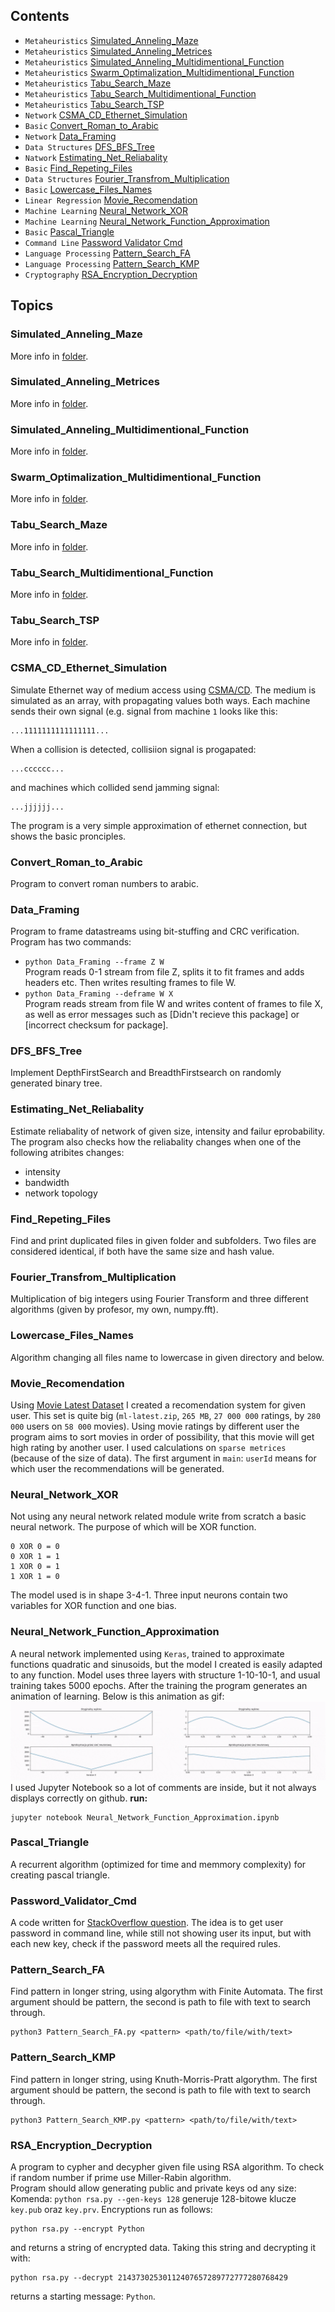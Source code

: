 ## Contents
* `Metaheuristics` [Simulated_Anneling_Maze](#Simulated_Anneling_Maze)
* `Metaheuristics` [Simulated_Anneling_Metrices](#Simulated_Anneling_Metrices)
* `Metaheuristics` [Simulated_Anneling_Multidimentional_Function](#Simulated_Anneling_Multidimentional_Function)
* `Metaheuristics` [Swarm_Optimalization_Multidimentional_Function](#Swarm_Optimalization_Multidimentional_Function)
* `Metaheuristics` [Tabu_Search_Maze](#Tabu_Search_Maze)
* `Metaheuristics` [Tabu_Search_Multidimentional_Function](#Tabu_Search_Multidimentional_Function)
* `Metaheuristics` [Tabu_Search_TSP](#Tabu_Search_TSP)
* `Network` [CSMA_CD_Ethernet_Simulation](#CSMA_CD_Ethernet_Simulation)
* `Basic` [Convert_Roman_to_Arabic](#Convert_Roman_to_Arabic)
* `Network` [Data_Framing](#Data_Framing)
* `Data Structures` [DFS_BFS_Tree](#DFS_BFS_Tree)
* `Natwork` [Estimating_Net_Reliabality](#Estimating_Net_Reliabality)
* `Basic` [Find_Repeting_Files](#Find_Repeting_Files)
* `Data Structures` [Fourier_Transfrom_Multiplication](#Fourier_Transfrom_Multiplication)
* `Basic` [Lowercase_Files_Names](#Lowercase_Files_Names)
* `Linear Regression` [Movie_Recomendation](#Movie_Recomendation)
* `Machine Learning` [Neural_Network_XOR](#Neural_Network_XOR)
* `Machine Learning` [Neural_Network_Function_Approximation](#Neural_Network_Function_Approximation)
* `Basic` [Pascal_Triangle](#Pascal_Triangle)
* `Command Line` [Password Validator Cmd](#Password_Validator_Cmd)
* `Language Processing` [Pattern_Search_FA](#Pattern_Search_FA)
* `Language Processing` [Pattern_Search_KMP](#Pattern_Search_KMP)
* `Cryptography` [RSA_Encryption_Decryption](#RSA_Encryption_Decryption)

## Topics
### Simulated_Anneling_Maze
More info in [folder](Simulated_Anneling_Maze).
### Simulated_Anneling_Metrices
More info in [folder](Simulated_Anneling_Metrices).
### Simulated_Anneling_Multidimentional_Function
More info in [folder](Simulated_Anneling_Multidimentional_Function).
### Swarm_Optimalization_Multidimentional_Function
More info in [folder](Swarm_Optimalization_Multidimentional_Function).
### Tabu_Search_Maze
More info in [folder](Tabu_Search_Maze).
### Tabu_Search_Multidimentional_Function
More info in [folder](Tabu_Search_Multidimentional_Function).
### Tabu_Search_TSP
More info in [folder](Tabu_Search_TSP).

### CSMA_CD_Ethernet_Simulation
Simulate Ethernet way of medium access using [CSMA/CD](https://pl.wikipedia.org/wiki/CSMA/CD). The medium is simulated as an array, with propagating values both ways. Each machine sends their own signal (e.g. signal from machine `1` looks like this: 
```
...1111111111111111...
```
When a collision is detected, collisiion signal is progapated:
```
...cccccc...
```
and machines which collided send jamming signal: 
```
...jjjjjj...
```
The program is a very simple approximation of ethernet connection, but shows the basic pronciples.

### Convert_Roman_to_Arabic
Program to convert roman numbers to arabic.

### Data_Framing
Program to frame datastreams using bit-stuffing and CRC verification. Program has two commands:
* `python Data_Framing --frame Z W` <br/>
Program reads 0-1 stream from file Z, splits it to fit frames and adds headers etc. Then writes resulting frames to file W.
* `python Data_Framing --deframe W X` <br/>
Program reads stream from file W and writes content of frames to file X, as well as error messages such as [Didn't recieve this package] or [incorrect checksum for package].

### DFS_BFS_Tree
Implement DepthFirstSearch and BreadthFirstsearch on randomly generated binary tree.

### Estimating_Net_Reliabality
Estimate reliabality of network of given size, intensity and failur eprobability. The program also checks how the reliabality changes when one of the following atribites changes:
* intensity
* bandwidth
* network topology

### Find_Repeting_Files
Find and print duplicated files in given folder and subfolders. Two files are considered identical, if both have the same size and hash value.

### Fourier_Transfrom_Multiplication
Multiplication of big integers using Fourier Transform and three different algorithms (given by profesor, my own, numpy.fft).

### Lowercase_Files_Names
Algorithm changing all files name to lowercase in given directory and below.

### Movie_Recomendation
Using [Movie Latest Dataset](https://grouplens.org/datasets/movielens/latest/) I created a recomendation system for given user. This set is quite big (`ml-latest.zip`, `265 MB`, `27 000 000` ratings, by `280 000` users on `58 000` movies). Using movie ratings by different user the program aims to sort movies in order of possibility, that this movie will get high rating by another user. I used calculations on `sparse metrices` (because of the size of data). The first argument in `main`: `userId` means for which user the recommendations will be generated.

### Neural_Network_XOR
Not using any neural network related module write from scratch a basic neural network. The purpose of which will be XOR function.
```
0 XOR 0 = 0
0 XOR 1 = 1
1 XOR 0 = 1
1 XOR 1 = 0
```
The model used is in shape 3-4-1. Three input neurons contain two variables for XOR function and one bias.

### Neural_Network_Function_Approximation
A neural network implemented using `Keras`, trained to approximate functions quadratic and sinusoids, but the model I created is easily adapted to any function. Model uses three layers with structure 1-10-10-1, and usual training takes 5000 epochs. After the training the program generates an animation of learning. Below is this animation as gif:
![Nwural Network learning preview](imgs/neural-network.gif)
I used Jupyter Notebook so a lot of comments are inside, but it not always displays correctly on github.
**run:**<br/>
```
jupyter notebook Neural_Network_Function_Approximation.ipynb
```

### Pascal_Triangle
A recurrent algorithm (optimized for time and memmory complexity) for creating pascal triangle.

### Password_Validator_Cmd
A code written for [StackOverflow question](https://stackoverflow.com/questions/66991487/how-to-check-for-a-character-in-an-input-while-its-being-written/66993087#66993087). The idea is to get user password in command line, while still not showing user its input, but with each new key, check if the password meets all the required rules.

### Pattern_Search_FA
Find pattern in longer string, using algorythm with Finite Automata. The first argument should be pattern, the second is path to file with text to search through.
```
python3 Pattern_Search_FA.py <pattern> <path/to/file/with/text>
```

### Pattern_Search_KMP
Find pattern in longer string, using Knuth-Morris-Pratt algorythm. The first argument should be pattern, the second is path to file with text to search through.
```
python3 Pattern_Search_KMP.py <pattern> <path/to/file/with/text>
```

### RSA_Encryption_Decryption
A program to cypher and decypher given file using RSA algorithm. To check if random number if prime use Miller-Rabin algorithm.<br/>
Program should allow generating public and private keys od any size:
Komenda: `python rsa.py --gen-keys 128` generuje 128-bitowe klucze `key.pub` oraz `key.prv`.
Encryptions run as follows:
```
python rsa.py --encrypt Python
```
and returns a string of encrypted data. Taking this string and decrypting it with:
```
python rsa.py --decrypt 21437302530112407657289772777280768429
```
returns a starting message: `Python`.
